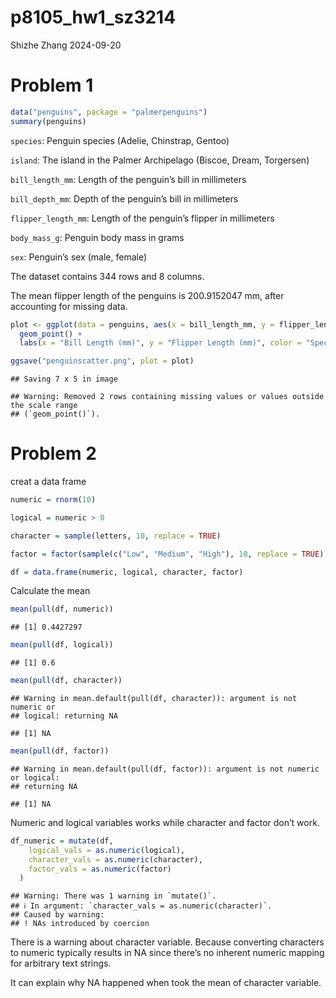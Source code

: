p8105_hw1_sz3214
================
Shizhe Zhang
2024-09-20

# Problem 1

``` r
data("penguins", package = "palmerpenguins")
summary(penguins)
```

`species`: Penguin species (Adelie, Chinstrap, Gentoo)

`island`: The island in the Palmer Archipelago (Biscoe, Dream,
Torgersen)

`bill_length_mm`: Length of the penguin’s bill in millimeters

`bill_depth_mm`: Depth of the penguin’s bill in millimeters

`flipper_length_mm`: Length of the penguin’s flipper in millimeters

`body_mass_g`: Penguin body mass in grams

`sex`: Penguin’s sex (male, female)

The dataset contains 344 rows and 8 columns.

The mean flipper length of the penguins is 200.9152047 mm, after
accounting for missing data.

``` r
plot <- ggplot(data = penguins, aes(x = bill_length_mm, y = flipper_length_mm, color = species)) +
  geom_point() + 
  labs(x = "Bill Length (mm)", y = "Flipper Length (mm)", color = "Species")

ggsave("penguinscatter.png", plot = plot)
```

    ## Saving 7 x 5 in image

    ## Warning: Removed 2 rows containing missing values or values outside the scale range
    ## (`geom_point()`).

# Problem 2

creat a data frame

``` r
numeric = rnorm(10)

logical = numeric > 0

character = sample(letters, 10, replace = TRUE)

factor = factor(sample(c("Low", "Medium", "High"), 10, replace = TRUE))

df = data.frame(numeric, logical, character, factor)
```

Calculate the mean

``` r
mean(pull(df, numeric))
```

    ## [1] 0.4427297

``` r
mean(pull(df, logical))
```

    ## [1] 0.6

``` r
mean(pull(df, character))
```

    ## Warning in mean.default(pull(df, character)): argument is not numeric or
    ## logical: returning NA

    ## [1] NA

``` r
mean(pull(df, factor))
```

    ## Warning in mean.default(pull(df, factor)): argument is not numeric or logical:
    ## returning NA

    ## [1] NA

Numeric and logical variables works while character and factor don’t
work.

``` r
df_numeric = mutate(df, 
    logical_vals = as.numeric(logical),
    character_vals = as.numeric(character),  
    factor_vals = as.numeric(factor)  
  )
```

    ## Warning: There was 1 warning in `mutate()`.
    ## ℹ In argument: `character_vals = as.numeric(character)`.
    ## Caused by warning:
    ## ! NAs introduced by coercion

There is a warning about character variable. Because converting
characters to numeric typically results in NA since there’s no inherent
numeric mapping for arbitrary text strings.

It can explain why NA happened when took the mean of character variable.
